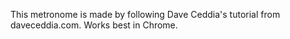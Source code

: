 This metronome is made by following Dave Ceddia's tutorial from daveceddia.com. Works best in Chrome.

